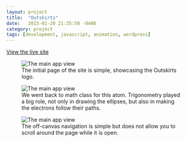 ```yaml
---
layout: project
title:  "Outskirts"
date:   2015-01-20 21:35:50 -0400
category: project
tags: [development, javascript, animation, wordpress]
---
```


<p class="download-link">
	<a target="_blank" href="http://fromtheoutskirts.com">View the live site</a>
</p>

<figure>
    <img src="{{site.url}}/assets/2016/01/fromtheoutskirt/main.png" alt="The main app view">
    <figcaption>The initial page of the site is simple, showcasing the Outskirts logo.</figcaption>
</figure>

<figure>
    <img src="{{site.url}}/assets/2016/01/fromtheoutskirt/atom.png" alt="The main app view">
    <figcaption>We went back to math class for this atom. Trigonometry played a big role, not only in drawing the ellipses, but also in making the electrons follow their paths.</figcaption>
</figure>

<figure>
    <img src="{{site.url}}/assets/2016/01/fromtheoutskirts/nav-bar.png" alt="The main app view">
    <figcaption>The off-canvas navigation is simple but does not allow you to scroll around the page while it is open.</figcaption>
</figure>
